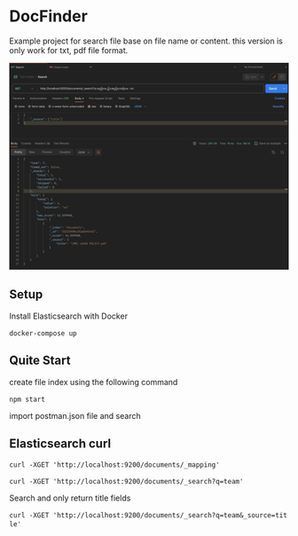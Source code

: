 # DocFinder
Example project for search file base on file name or content.
this version is only work for txt, pdf file format. 

![Example Image](./demo.png)

## Setup
Install Elasticsearch with Docker  
```
docker-compose up
```

## Quite Start
create file index using the following command
```
npm start
```

import postman.json file and search


## Elasticsearch curl
```
curl -XGET 'http://localhost:9200/documents/_mapping'
```

```
curl -XGET 'http://localhost:9200/documents/_search?q=team'
```

Search and only return title fields
```
curl -XGET 'http://localhost:9200/documents/_search?q=team&_source=tit‌​le'
```